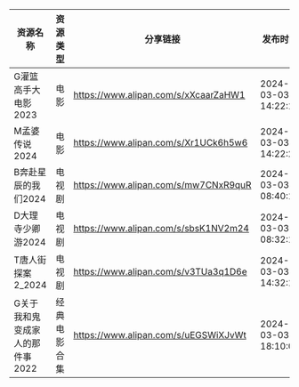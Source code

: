 | 资源名称               | 资源类型   | 分享链接                                 | 发布时间                |
| ------------------ | ------ | ------------------------------------ | ------------------- |
| G灌篮高手大电影2023       | 电影     | https://www.alipan.com/s/xXcaarZaHW1 | 2024-03-03 14:22:16 |
| M孟婆传说2024          | 电影     | https://www.alipan.com/s/Xr1UCk6h5w6 | 2024-03-03 14:22:28 |
| B奔赴星辰的我们2024       | 电视剧    | https://www.alipan.com/s/mw7CNxR9quR | 2024-03-03 08:40:17 |
| D大理寺少卿游2024        | 电视剧    | https://www.alipan.com/s/sbsK1NV2m24 | 2024-03-03 08:32:15 |
| T唐人街探案2_2024       | 电视剧    | https://www.alipan.com/s/v3TUa3q1D6e | 2024-03-03 14:32:15 |
| G关于我和鬼变成家人的那件事2022 | 经典电影合集 | https://www.alipan.com/s/uEGSWiXJvWt | 2024-03-03 18:10:09 |
